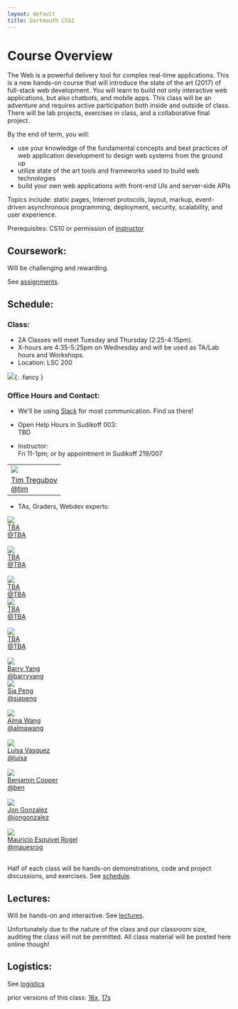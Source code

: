 ```yaml
---
layout: default
title: Dartmouth CS52
---
```


# Course Overview

The Web is a powerful delivery tool for complex real-time applications. This is a new hands-on course that will introduce the state of the art (2017) of full-stack web development. You will learn to build not only interactive web applications, but also chatbots, and mobile apps. This class will be an adventure and requires active participation both inside and outside of class. There will be lab projects, exercises in class, and a collaborative final project.

By the end of term, you will:

  - use your knowledge of the fundamental concepts and best practices of web application development to design web systems from the ground up
  - utilize state of the art tools and frameworks used to build web technologies
  - build your own web applications with front-end UIs and server-side APIs

Topics include: static pages, Internet protocols, layout, markup, event-driven asynchronous programming, deployment, security, scalability, and user experience.

Prerequisites: CS10 or permission of [instructor](mailto:tim@cs.dartmouth.edu)


## Coursework:

Will be challenging and rewarding.

See [assignments](/assignments).

## Schedule:

### Class:

  - 2A Classes will meet Tuesday and Thursday (2:25-4:15pm).<br>
  - X-hours are 4:35-5:25pm on Wednesday and will be used as TA/Lab hours and Workshops.<br>
  - Location: LSC 200

![](assets/imgs/lsc200.jpg){: .fancy }

### Office Hours and Contact:

  - We'll be using [Slack](https://cs52-dartmouth.slack.com) for most communication. Find us there!

  - Open Help Hours in Sudikoff 003: <br>
    TBD<!-- Sunday 6-9pm; Mon 8-11pm; Wed 4:35-5:25pm during X-hour, 9-11am, 8-10pm -->

  - Instructor:<br>
    Fri 11-1pm; or by appointment in Sudikoff 219/007

<table>
  <tr>
    <td>
      <img class="profile fancy" src="assets/imgs/tt_profile.jpg" />
    </td>
  </tr>
  <tr>
    <td>
      <a href="mailto:tim@cs.dartmouth.edu">Tim Tregubov</a><br>
      <a href="https://cs52-dartmouth.slack.com/messages/@tim/">@tim</a>
    </td>
  </tr>
</table>


  - TAs, Graders, Webdev experts:<br>

<!-- <div class="rtable rtable--5cols" style="display:none;"> -->
<div class="rtable rtable--5cols">

  <div style="order:1;" class="rtable-cell"><img class="profile fancy" src="assets/imgs/kitten.jpg"/></div>
  <div style="order:2;" class="rtable-cell"><a href="mailto:TBD">TBA</a><br><a href="https://cs52-dartmouth.slack.com/messages/@TBA/">@TBA</a></div>
  <div style="order:3;" class="rtable-cell"><br></div>

  <div style="order:4;" class="rtable-cell"><img class="profile fancy" src="assets/imgs/kitten.jpg"/></div>
  <div style="order:5;" class="rtable-cell"><a href="mailto:TBA">TBA</a><br><a href="https://cs52-dartmouth.slack.com/messages/@TBA/">@TBA</a></div>
  <div style="order:6;" class="rtable-cell"><br></div>

  <div style="order:7;" class="rtable-cell"><img class="profile fancy" src="assets/imgs/kitten.jpg"/></div>
  <div style="order:8;" class="rtable-cell"><a href="mailto:TBA">TBA</a><br><a href="https://cs52-dartmouth.slack.com/messages/@TBA/">@TBA</a></div>



  <div style="order:1;" class="rtable-cell"><img class="profile fancy" src="assets/imgs/kitten.jpg"/></div>
  <div style="order:2;" class="rtable-cell"><a href="mailto:TBA">TBA</a><br><a href="https://cs52-dartmouth.slack.com/messages/@TBA/">@TBA</a></div>
  <div style="order:3;" class="rtable-cell"><br></div>

  <div style="order:4;" class="rtable-cell"><img class="profile fancy" src="assets/imgs/kitten.jpg"/></div>
  <div style="order:5;" class="rtable-cell"><a href="mailto:TBA">TBA</a><br><a href="https://cs52-dartmouth.slack.com/messages/@TBA/">@TBA</a></div>
  <div style="order:6;" class="rtable-cell"><br></div>

  <div style="order:7;" class="rtable-cell"><img class="profile fancy" src="assets/imgs/barry.jpg"/></div>
  <div style="order:8;" class="rtable-cell"><a href="mailto:barry.a.yang.18@dartmouth.edu">Barry Yang</a><br><a href="https://cs52-dartmouth.slack.com/messages/@barryyang/">@barryyang</a></div>



  <div style="order:1;" class="rtable-cell"><img class="profile fancy" src="assets/imgs/sia.jpg"/></div>
  <div style="order:2;" class="rtable-cell"><a href="mailto:shiyao.peng.20@dartmouth.edu">Sia Peng</a><br><a href="https://cs52-dartmouth.slack.com/messages/@siapeng/">@siapeng</a></div>
  <div style="order:3;" class="rtable-cell"><br></div>

  <div style="order:4;" class="rtable-cell"><img class="profile fancy" src="assets/imgs/alma.jpg"/></div>
  <div style="order:5;" class="rtable-cell"><a href="mailto:alma.wang.18@dartmouth.edu">Alma Wang</a><br><a href="https://cs52-dartmouth.slack.com/messages/@almawang/">@almawang</a></div>
  <div style="order:6;" class="rtable-cell"><br></div>

  <div style="order:7;" class="rtable-cell"></div>
  <div style="order:8;" class="rtable-cell"></div>

  <div style="order:1;" class="rtable-cell"><img class="profile fancy" src="assets/imgs/luisa.jpg"/></div>
  <div style="order:2;" class="rtable-cell"><a href="mailto:luisa.n.vasquez.gutierrez.18@dartmouth.edu">Luisa Vasquez</a><br><a href="https://cs52-dartmouth.slack.com/messages/@luisa/">@luisa</a></div>
  <div style="order:3;" class="rtable-cell"><br></div>

  <div style="order:4;" class="rtable-cell"><img class="profile fancy" src="assets/imgs/bencooper.jpg"/></div>
  <div style="order:5;" class="rtable-cell"><a href="mailto:benjamin.k.cooper.18@dartmouth.edu">Benjamin Cooper</a><br><a href="https://cs52-dartmouth.slack.com/messages/@ben/">@ben</a></div>
  <div style="order:6;" class="rtable-cell"><br></div>

  <div style="order:7;" class="rtable-cell"></div>
  <div style="order:8;" class="rtable-cell"></div>


  <div style="order:1;" class="rtable-cell"><img class="profile fancy" src="assets/imgs/jongonzalez.JPG"/></div>
  <div style="order:2;" class="rtable-cell"><a href="mailto:jonathan.d.gonzalez.18@dartmouth.edu">Jon Gonzalez</a><br><a href="https://cs52-dartmouth.slack.com/messages/@jongonzalez/">@jongonzalez</a></div>
  <div style="order:3;" class="rtable-cell"><br></div>

  <div style="order:4;" class="rtable-cell"><img class="profile fancy" src="assets/imgs/mauPR.jpg"/></div>
  <div style="order:5;" class="rtable-cell"><a href="mailto:mauricio.esquivel.rogel.18@dartmouth.edu">Mauricio Esquivel Rogel</a><br><a href="https://cs52-dartmouth.slack.com/messages/@mauesrog/">@mauesrog</a></div>
  <div style="order:6;" class="rtable-cell"><br></div>

  <div style="order:7;" class="rtable-cell"></div>
  <div style="order:8;" class="rtable-cell"></div>


</div>



Half of each class will be hands-on demonstrations, code and project discussions, and exercises.  See [schedule](/schedule).

## Lectures:

Will be hands-on and interactive.  See [lectures](/lectures).

Unfortunately due to the nature of the class and our classroom size, auditing the class will not be permitted. All class material will be posted here online though!

<!-- Additionally [DALI Lab Open Lab Nights](http://dali.dartmouth.edu/news-posts/dali-open-lab-hours) are a good time to get help with webdev from myself and DALI mentors. -->

## Logistics:

See [logistics](/logistics)


prior versions of this class: [16x](https://dartmouth-cs52-16x.github.io/), [17s](https://dartmouth-cs52-17s.github.io/)
